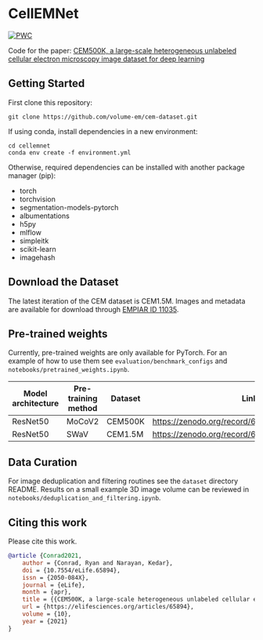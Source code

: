 # CellEMNet

[![PWC](https://img.shields.io/endpoint.svg?url=https://paperswithcode.com/badge/cem500k-a-large-scale-heterogeneous-unlabeled/electron-microscopy-image-segmentation-on-1)](https://paperswithcode.com/sota/electron-microscopy-image-segmentation-on-1?p=cem500k-a-large-scale-heterogeneous-unlabeled)

Code for the paper: [CEM500K, a large-scale heterogeneous unlabeled cellular electron microscopy image dataset for deep learning](https://elifesciences.org/articles/65894)


## Getting Started

First clone this repository:

```
git clone https://github.com/volume-em/cem-dataset.git
```

If using conda, install dependencies in a new environment:

```
cd cellemnet
conda env create -f environment.yml
```

Otherwise, required dependencies can be installed with another package manager (pip):
- torch
- torchvision
- segmentation-models-pytorch
- albumentations
- h5py
- mlflow
- simpleitk
- scikit-learn
- imagehash

## Download the Dataset

The latest iteration of the CEM dataset is CEM1.5M. Images and metadata are available for download through [EMPIAR ID 11035](https://www.ebi.ac.uk/empiar/EMPIAR-11035/).

## Pre-trained weights

Currently, pre-trained weights are only available for PyTorch. For an example of how to use them see ```evaluation/benchmark_configs``` and ```notebooks/pretrained_weights.ipynb```.

| Model architecture  | Pre-training method | Dataset     | Link                                           |
| ------------------- | ------------------- | ----------- | ---------------------------------------------- |
| ResNet50            | MoCoV2              | CEM500K     | https://zenodo.org/record/6453140#.Y5inAC2B1Qg |
| ResNet50            | SWaV                | CEM1.5M     | https://zenodo.org/record/6453160#.Y5iznS2B1Qh |



## Data Curation

For image deduplication and filtering routines see the ```dataset``` directory README. Results on a small example 3D image volume can be reviewed in ```notebooks/deduplication_and_filtering.ipynb```.

## Citing this work

Please cite this work.

```bibtex
@article {Conrad2021,
	author = {Conrad, Ryan and Narayan, Kedar},
	doi = {10.7554/eLife.65894},
	issn = {2050-084X},
	journal = {eLife},
	month = {apr},
	title = {{CEM500K, a large-scale heterogeneous unlabeled cellular electron microscopy image dataset for deep learning}},
	url = {https://elifesciences.org/articles/65894},
	volume = {10},
	year = {2021}
}
```
